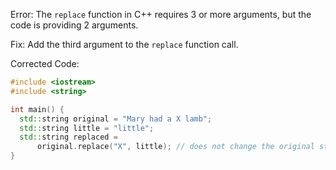 Error: The `replace` function in C++ requires 3 or more arguments, but the code is providing 2 arguments.

Fix: Add the third argument to the `replace` function call.

Corrected Code:
```cpp
#include <iostream>
#include <string>

int main() {
  std::string original = "Mary had a X lamb";
  std::string little = "little";
  std::string replaced =
      original.replace("X", little); // does not change the original string
}
```
